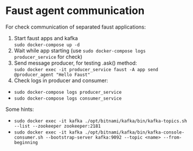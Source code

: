 # Faust agent communication

For check communication of separated faust applications:
1) Start faust apps and kafka<br>
`sudo docker-compose up -d`
2) Wait while app starting (use `sudo docker-compose logs producer_service` for check)
3) Send message producer, for testing .ask() method:<br>
`sudo docker exec -it producer_service faust -A app send @producer_agent "Hello Faust"`
4) Check logs in producer and consumer:
- `sudo docker-compose logs producer_service`
- `sudo docker-compose logs consumer_service`

Some hints:
- `sudo docker exec -it kafka ./opt/bitnami/kafka/bin/kafka-topics.sh --list --zookeeper zookeeper:2181`
- `sudo docker exec -it kafka ./opt/bitnami/kafka/bin/kafka-console-consumer.sh --bootstrap-server kafka:9092 --topic <name> --from-beginning`
